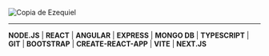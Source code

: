 ![Copia de Ezequiel](https://user-images.githubusercontent.com/44619010/141986544-0309ae4a-320f-4d52-bac3-cf0776f84c99.gif)

---
**NODE.JS** |
**REACT** |
**ANGULAR** |
**EXPRESS** |
**MONGO DB** |
**TYPESCRIPT** |
**GIT** |
**BOOTSTRAP** |
**CREATE-REACT-APP** |
**VITE** |
**NEXT.JS**

